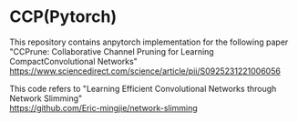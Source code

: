 # CCP(Pytorch)

This repository contains anpytorch implementation for the following paper  
"CCPrune: Collaborative Channel Pruning for Learning CompactConvolutional Networks"  
https://www.sciencedirect.com/science/article/pii/S0925231221006056

This code refers to "Learning Efficient Convolutional Networks through Network Slimming"  
https://github.com/Eric-mingjie/network-slimming
